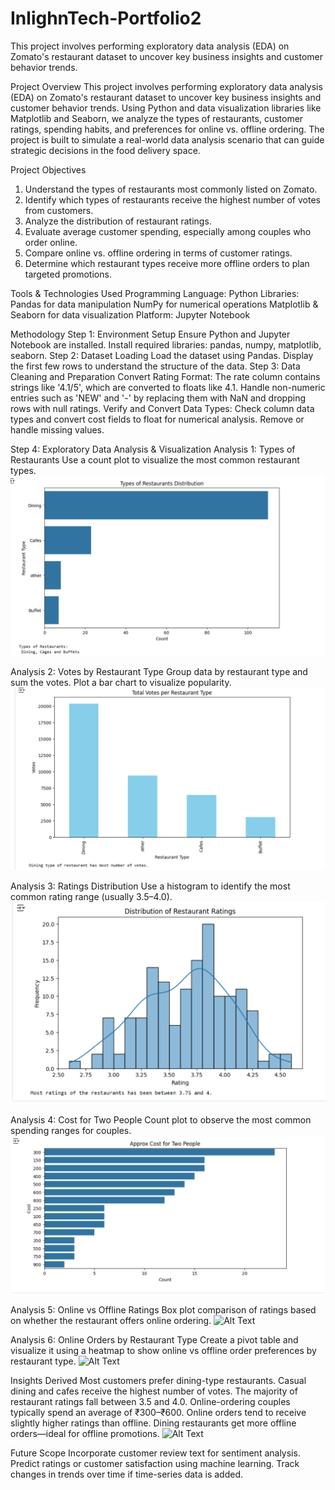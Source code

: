 # InlighnTech-Portfolio2
This project involves performing exploratory data analysis (EDA) on Zomato's restaurant dataset to uncover key business insights and customer behavior trends. 

Project Overview
This project involves performing exploratory data analysis (EDA) on Zomato's restaurant dataset to uncover key business insights and customer behavior trends. Using Python and data visualization libraries like Matplotlib and Seaborn, we analyze the types of restaurants, customer ratings, spending habits, and preferences for online vs. offline ordering. The project is built to simulate a real-world data analysis scenario that can guide strategic decisions in the food delivery space.

Project Objectives
1. Understand the types of restaurants most commonly listed on Zomato.
2. Identify which types of restaurants receive the highest number of votes from customers.
3. Analyze the distribution of restaurant ratings.
4. Evaluate average customer spending, especially among couples who order online.
5. Compare online vs. offline ordering in terms of customer ratings.
6. Determine which restaurant types receive more offline orders to plan targeted promotions.

Tools & Technologies Used
Programming Language: Python
Libraries:
Pandas for data manipulation
NumPy for numerical operations
Matplotlib & Seaborn for data visualization
Platform: Jupyter Notebook

Methodology
Step 1: Environment Setup
Ensure Python and Jupyter Notebook are installed. Install required libraries: pandas, numpy, matplotlib, seaborn.
Step 2: Dataset Loading
Load the dataset using Pandas. Display the first few rows to understand the structure of the data.
Step 3: Data Cleaning and Preparation
Convert Rating Format: The rate column contains strings like '4.1/5', which are converted to floats like 4.1. Handle non-numeric entries such as 'NEW' and '-' by replacing them with NaN and dropping rows with null ratings.
Verify and Convert Data Types: Check column data types and convert cost fields to float for numerical analysis. Remove or handle missing values.

Step 4: Exploratory Data Analysis & Visualization
Analysis 1: Types of Restaurants
Use a count plot to visualize the most common restaurant types.
![Alt Text](TypesofRest.png)

Analysis 2: Votes by Restaurant Type
Group data by restaurant type and sum the votes. Plot a bar chart to visualize popularity.
![Alt Text](Analysis2.png)

Analysis 3: Ratings Distribution
Use a histogram to identify the most common rating range (usually 3.5–4.0).
![Alt Text](Analysis3.png)

Analysis 4: Cost for Two People
Count plot to observe the most common spending ranges for couples.
![Alt Text](Analysis4.png)

 Analysis 5: Online vs Offline Ratings
Box plot comparison of ratings based on whether the restaurant offers online ordering.
![Alt Text](images/zomato_plot.png)

 Analysis 6: Online Orders by Restaurant Type
Create a pivot table and visualize it using a heatmap to show online vs offline order preferences by restaurant type.
![Alt Text](images/zomato_plot.png)

 Insights Derived
Most customers prefer dining-type restaurants.
Casual dining and cafes receive the highest number of votes.
The majority of restaurant ratings fall between 3.5 and 4.0.
Online-ordering couples typically spend an average of ₹300–₹600.
Online orders tend to receive slightly higher ratings than offline.
Dining restaurants get more offline orders—ideal for offline promotions.
![Alt Text](images/zomato_plot.png)

Future Scope
Incorporate customer review text for sentiment analysis.
Predict ratings or customer satisfaction using machine learning.
Track changes in trends over time if time-series data is added.
